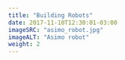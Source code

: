 ```yaml
---
title: "Building Robots"
date: 2017-11-10T12:30:01-03:00
imageSRC: "asimo_robot.jpg"
imageALT: "Asimo robot"
weight: 2
---
```

